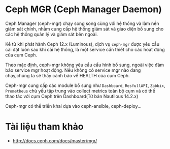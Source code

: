 # Ceph MGR (Ceph Manager Daemon)

Ceph Manager (ceph-mgr) chạy song song cùng với hệ thống và làm nền giám sát chính, nhằm cung cấp hệ thống giám sát và giao diện bổ sung cho các hệ thống quản lý và giám sát bên ngoài.

Kể từ khi phát hành Ceph 12.x (Luminous), dịch vụ `ceph-mgr` được yêu cầu cài đặt luôn sau khi cài hệ thống, là một service cần thiết cho các hoạt động của cụm Ceph. 

Theo mặc định, ceph-mgr không yêu cầu cấu hình bổ sung, ngoài việc đảm bảo service mgr hoạt động. Nếu không có service mgr nào đang chạy,chúng ta sẽ thấy cảnh báo về HEALTH của cụm Ceph.

Ceph-mgr cung cấp các module bổ sung như `Dashboard`, `ResfullAPI`, `Zabbix`, `Prometheus` chủ yếu tập trung vào collect metrics toàn bộ cụm và có thể thao tác với cụm Ceph trên Dashboard(Từ bản Nautilous 14.2.x)

Ceph-mgr có thể triển khai dựa vào ceph-ansible, ceph-deploy...


# Tài liệu tham khảo 
- http://docs.ceph.com/docs/master/mgr/
